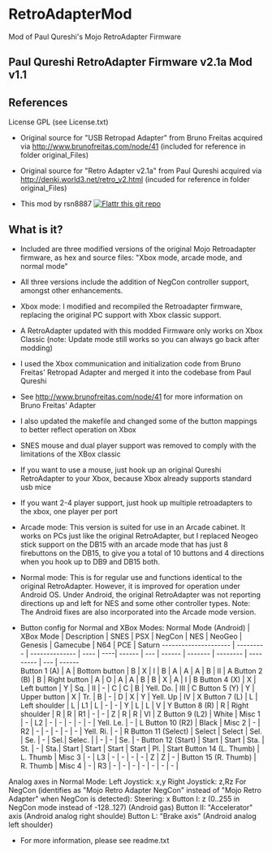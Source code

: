 # RetroAdapterMod
Mod of Paul Qureshi's Mojo RetroAdapter Firmware

Paul Qureshi RetroAdapter Firmware v2.1a Mod v1.1
--------------------------------------------------

References
----------

License GPL (see License.txt)

- Original source for "USB Retropad Adapter" from Bruno Freitas acquired via
http://www.brunofreitas.com/node/41
(included for reference in folder original_Files)

- Original source for "Retro Adapter v2.1a" from Paul Qureshi acquired via
http://denki.world3.net/retro_v2.html
(incuded for reference in folder original_Files)

- This mod by rsn8887 [![Flattr this git repo](http://api.flattr.com/button/flattr-badge-small.png)](https://flattr.com/submit/auto?user_id=rsn8887&url=https://github.com/rsn8887/RetroAdapterMod&title=RetroAdapterMod&language=C&tags=github&category=software)

What is it?
-----------

- Included are three modified versions of the original Mojo Retroadapter firmware, as hex and source files: "Xbox mode, arcade mode, and normal mode"

- All three versions include the addition of NegCon controller support, amongst other enhancements.

- Xbox mode:
I modified and recompiled the Retroadapter firmware, replacing the original PC support with Xbox classic support. 

 - A RetroAdapter updated with this modded Firmware only works on Xbox Classic (note: Update mode still works so you can always go back after modding)
 - I used the Xbox communication and initialization code from Bruno Freitas' Retropad Adapter and merged it into the codebase from Paul Qureshi
 - See http://www.brunofreitas.com/node/41 for more information on Bruno Freitas' Adapter
 - I also updated the makefile and changed some of the button mappings to better reflect operation on Xbox
 - SNES mouse and dual player support was removed to comply with the limitations of the XBox classic
 - If you want to use a mouse, just hook up an original Qureshi RetroAdapter to your Xbox, because Xbox already supports standard usb mice
 - If you want 2-4 player support, just hook up multiple retroadapters to the xbox, one player per port

- Arcade mode: 
This version is suited for use in an Arcade cabinet. It works on PCs just like the original RetroAdapter, but I replaced Neogeo stick support on the DB15 with an arcade mode that has just 8 firebuttons on the DB15, to give you a total of 10 buttons and 4 directions when you hook up to DB9 and DB15 both.

- Normal mode: 
This is for regular use and functions identical to the original RetroAdapter. However, it is improved for operation under Android OS. Under Android, the original RetroAdapter was not reporting directions up and left for NES and some other controller types. Note: The Android fixes are also incorporated into the Arcade mode version.

- Button config for Normal and XBox Modes:
Normal Mode (Android) | XBox Mode | Description    | SNES | PSX | NegCon | NES | NeoGeo | Genesis | Gamecube | N64       | PCE | Saturn
--------------------- | --------- | -------------- | ---- | ----| ------ | --- | ------ | ------- | -------- | --------- | --- | ------  
Button 1 (A)          | A         | Bottom button  | B    | X   | I      | B   | A      | A       | A        | B         | II  | A
Button 2 (B)          | B         | Right button   | A    | O   | A      | A   | B      | B       | X        | A         | I   | B
Button 4 (X)          | X         | Left button    | Y    | Sq. | II     | -   | C      | C       | B        | Yell. Do. | III | C 
Button 5 (Y)          | Y         | Upper button   | X    | Tr. | B      | -   | D      | X       | Y        | Yell. Up  | IV  | X
Button 7 (L)          | L         | Left shoulder  | L    | L1  | L      | -   | -      | Y       | L        | L         | V   | Y
Button 8 (R)          | R         | Right shoulder | R    | R   | R1     | -   | -      | Z       | R        | R         | VI  | Z
Button 9 (L2)         | White     | Misc 1         | -    | L2  | -      | -   | -      | -       | -        | Yell. Le. | -   | L
Button 10 (R2)        | Black     | Misc 2         | -    | R2  | -      | -   | -      | -       | -        | Yell. Ri. | -   | R
Button 11 (Select)    | Select    | Select         | Sel. | Se. | -      | Sel.| Selec. |         | -        | -         | Se. | -
Button 12 (Start)     | Start     | Start          | Sta. | St. | -      | Sta.| Start  | Start   | Start    | Start     | Pl. | Start
Button 14 (L. Thumb)  | L. Thumb  | Misc 3         | -    | L3  | -      | -   | -      | -       | Z        | Z         | -   | 
Button 15 (R. Thumb)  | R. Thumb  | Misc 4         | -    | R3  | -      | -   | -      | -       | -        | -         | -   | 

Analog axes in Normal Mode:
Left Joystick: x,y
Right Joystick: z,Rz
For NegCon (identifies as "Mojo Retro Adapter NegCon" instead of "Mojo Retro Adapter" when NegCon is detected):
Steering: x
Button I: z (0..255 in NegCon mode instead of -128..127) (Android gas)
Button II: "Accelerator" axis (Android analog right shoulde)
Button L: "Brake axis" (Android analog left shoulder)

- For more information, please see readme.txt
